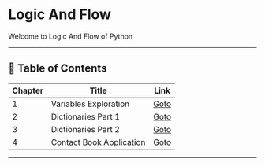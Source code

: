 # Logic And Flow 

Welcome to Logic And Flow of Python

---

## 📅 Table of Contents

| Chapter | Title                       | Link                      |
|---------|-----------------------------|---------------------------|
| 1       | Variables Exploration       | [Goto](C01/README.md)     |
| 2       | Dictionaries Part 1         | [Goto](C02/README.md)     |
| 3       | Dictionaries Part 2         | [Goto](C03/README.md)     |
| 4       | Contact Book Application    | [Goto](C04/README.md)     |



---

